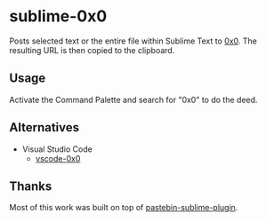 # sublime-0x0

Posts selected text or the entire file within Sublime Text to [0x0](https://0x0.st). The resulting URL is then copied to the clipboard.

## Usage

Activate the Command Palette and search for "0x0" to do the deed.

## Alternatives

* Visual Studio Code
  - [vscode-0x0](https://github.com/wcwung/vscode-0x0#readme)

## Thanks

Most of this work was built on top of [pastebin-sublime-plugin](https://github.com/Paaskehare/pastebin-sublime-plugin).
